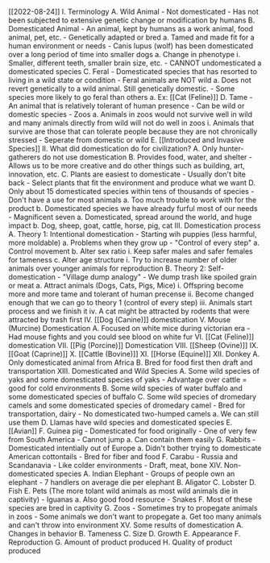 [[2022-08-24]]
I. Terminology
	A. Wild Animal
		- Not domesticated
		- Has not been subjected to extensive genetic change or modification by humans
	B. Domesticated Animal
		- An animal, kept by humans as a work animal, food animal, pet, etc.
		- Genetically adapted or bred
			a. Tamed and made fit for a human environment or needs
		- Canis lupus (wolf) has been domesticated over a long period of time into smaller dogs
			a. Change in phenotype
				i. Smaller, different teeth, smaller brain size, etc.
		- CANNOT undomesticated a domesticated species
	C. Feral
		- Domesticated species that has resorted to living in a wild state or condition
		- Feral animals are NOT wild
			a. Does not revert genetically to a wild animal. Still genetically domestic.
		- Some species more likely to go feral than others
			a. Ex: [[Cat (Feline)]]
	D. Tame
		- An animal that is relatively tolerant of human presence
		- Can be wild or domestic species
		- Zoos
			a. Animals in zoos would not survive well in wild and many animals directly from wild will not do well in zoos
				i. Animals that survive are those that can tolerate people because they are not chronically stressed
		- Seperate from domestic or wild
	E. [[Introduced and Invasive Species]]
II. What did domestication do for civilization? 
	A. Only hunter-gatherers do not use domestication
	B. Provides food, water, and shelter
		- Allows us to be more creative and do other things such as building, art, innovation, etc.
	C. Plants are easiest to domesticate
		- Usually don't bite back
		- Select plants that fit the environment and produce what we want
	D. Only about 15 domesticated species within tens of thousands of species
		- Don't have a use for most animals
			a. Too much trouble to work with for the product
			b. Domesticated species we have already furful most of our needs
		- Magnificent seven
			a. Domesticated, spread around the world, and huge impact
			b. Dog, sheep, goat, cattle, horse, pig, cat
III. Domestication process
	A. Theory 1: Intentional domestication
		- Starting wih puppies (less harmful, more moldable)
			a. Problems when they grow up
		- "Control of every step"
			a. Control movement
			b. Alter sex ratio
				i. Keep safer males and safer females for tameness
			c. Alter age structure 
				i. Try to increase number of older animals over younger animals for reproduction
	B. Theory 2: Self-domestication
		- "Village dump analogy"
		- We dump trash like spoiled grain or meat
			a. Attract animals (Dogs, Cats, Pigs, Mice)
				i. Offspring become more and more tame and tolerant of human precense
				ii. Become changed enough that we can go to theory 1 (control of every step)
				iii. Animals start process and we finish it
				iv. A cat might be attracted by rodents that were attracted by trash first
IV. [[Dog (Canine)]] domestication
V. Mouse (Murcine) Domestication
	A. Focused on white mice during victorian era
		- Had mouse fights and you could see blood on white fur
VI. [[Cat (Feline)]] domestication
VII. [[Pig (Porcine)]] Domestication
VIII. [[Sheep (Ovine)]]
IX. [[Goat (Caprine)]]
X. [[Cattle (Bovine)]]
XI. [[Horse (Equine)]]
XII. Donkey
	A. Only domesticated animal from Africa
	B. Bred for food first then draft and transportation
XIII. Domesticated and Wild Species
	A. Some wild species of yaks and some domesticated species of yaks
		- Advantage over cattle = good for cold environments
	B. Some wild species of water buffalo and some domesticated species of buffalo
	C. Some wild species of dromedary camels and some domesticated species of dromedary camel
		- Bred for transportation, dairy
		- No domesticated two-humped camels
			a. We can still use them
	D. Llamas have wild species and domesticated species
	E. [[Avian]]
	F. Guinea pig
		- Domesticated for food originally
		- One of very few from South America
		- Cannot jump
			a.  Can contain them easily
	G. Rabbits
		- Domesticated intentially out of Europe
			a. Didn't bother trying to domesticate American cottontails
		- Bred for fiber and food
	F. Carabu
		- Russia and Scandanavia
		- Like colder environments
		- Draft, meat, bone
XIV. Non-domesticated species
	A. Indian Elephant
		- Groups of people own an elephant
		- 7 handlers on average die per elephant
	B. Aligator
	C. Lobster
	D. Fish
	E. Pets (The more tolant wild animals as most wild animals die in captivity)
		- Iguanas
			a. Also good food resource
		- Snakes
	F. Most of these species are bred in captivity
	G. Zoos
		- Sometimes try to propegate animals in zoos
		- Some animals we don't want to propegate
			a. Get too many animals and can't throw into environment
XV. Some results of domestication
	A. Changes in behavior
	B. Tameness
	C. Size
	D. Growth
	E. Appearance
	F. Reproduction
	G. Amount of product produced
	H. Quality of product produced